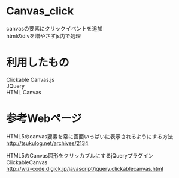 # Canvas_click
canvasの要素にクリックイベントを追加  
htmlのdivを増やさずjs内で処理

# 利用したもの
Clickable Canvas.js  
JQuery  
HTML Canvas

# 参考Webページ
HTML5のcanvas要素を常に画面いっぱいに表示されるようにする方法  
http://tsukulog.net/archives/2134

HTML5のCanvas図形をクリッカブルにするjQueryプラグイン ClickableCanvas  
http://wiz-code.digick.jp/javascript/jquery.clickablecanvas.html
